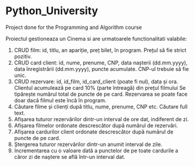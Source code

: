 # Python_University
Project done for the Programming and Algorithm course

Proiectul gestioneaza un Cinema si are urmatoarele functionalitati valabile:

1. CRUD film: id, titlu, an apariție, preț bilet, în program. Prețul să fie strict pozitiv. 
2. CRUD card client: id, nume, prenume, CNP, data nașterii (dd.mm.yyyy), data înregistrării
(dd.mm.yyyy), puncte acumulate. CNP-ul trebuie să fie unic.
3. CRUD rezervare: id, id_film, id_card_client (poate fi nul), data și ora. Clientul
acumulează pe card 10% (parte întreagă) din prețul filmului Se tipărește numărul total
de puncte de pe card. Rezervarea se poate face doar dacă filmul este încă în program.
4. Căutare filme și clienți după titlu, nume, prenume, CNP etc. Căutare full text.
5. Afișarea tuturor rezervărilor dintr-un interval de ore dat, indiferent de zi.
6. Afișarea filmelor ordonate descrescător după numărul de rezervări.
7. Afișarea cardurilor client ordonate descrescător după numărul de puncte de pe card.
8. Ștergerea tuturor rezervărilor dintr-un anumit interval de zile.
9. Incrementarea cu o valoare dată a punctelor de pe toate cardurile a căror zi de naștere
se află într-un interval dat. 
